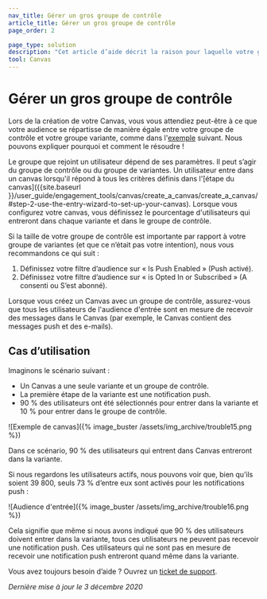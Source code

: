 ```yaml
---
nav_title: Gérer un gros groupe de contrôle
article_title: Gérer un gros groupe de contrôle
page_order: 2

page_type: solution
description: "Cet article d’aide décrit la raison pour laquelle votre groupe de contrôle peut être plus gros que prévu et vous guide à travers les étapes pour résoudre cela."
tool: Canvas
---
```


# Gérer un gros groupe de contrôle 

Lors de la création de votre Canvas, vous vous attendiez peut-être à ce que votre audience se répartisse de manière égale entre votre groupe de contrôle et votre groupe variante, comme dans l'[exemple](#example) suivant. Nous pouvons expliquer pourquoi et comment le résoudre !

Le groupe que rejoint un utilisateur dépend de ses paramètres. Il peut s’agir du groupe de contrôle ou du groupe de variantes. Un utilisateur entre dans un canvas lorsqu'il répond à tous les critères définis dans l'[étape du canvas]({{site.baseurl }}/user_guide/engagement_tools/canvas/create_a_canvas/create_a_canvas/#step-2-use-the-entry-wizard-to-set-up-your-canvas). Lorsque vous configurez votre canvas, vous définissez le pourcentage d'utilisateurs qui entreront dans chaque variante et dans le groupe de contrôle.

Si la taille de votre groupe de contrôle est importante par rapport à votre groupe de variantes (et que ce n’était pas votre intention), nous vous recommandons ce qui suit :
1. Définissez votre filtre d’audience sur « Is Push Enabled » (Push activé).
2. Définissez votre filtre d’audience sur « is Opted In or Subscribed » (A consenti ou S’est abonné).

Lorsque vous créez un Canvas avec un groupe de contrôle, assurez-vous que tous les utilisateurs de l'audience d'entrée sont en mesure de recevoir des messages dans le Canvas (par exemple, le Canvas contient des messages push et des e-mails).

## Cas d’utilisation

Imaginons le scénario suivant :
- Un Canvas a une seule variante et un groupe de contrôle.
- La première étape de la variante est une notification push.
- 90 % des utilisateurs ont été sélectionnés pour entrer dans la variante et 10 % pour entrer dans le groupe de contrôle.

![Exemple de canvas]({% image_buster /assets/img_archive/trouble15.png %})

Dans ce scénario, 90 % des utilisateurs qui entrent dans Canvas entreront dans la variante. 

Si nous regardons les utilisateurs actifs, nous pouvons voir que, bien qu’ils soient 39 800, seuls 73 % d’entre eux sont activés pour les notifications push :

![Audience d'entrée]({% image_buster /assets/img_archive/trouble16.png %})

Cela signifie que même si nous avons indiqué que 90 % des utilisateurs doivent entrer dans la variante, tous ces utilisateurs ne peuvent pas recevoir une notification push. Ces utilisateurs qui ne sont pas en mesure de recevoir une notification push entreront quand même dans la variante.

Vous avez toujours besoin d’aide ? Ouvrez un [ticket de support]({{site.baseurl}}/braze_support/).

_Dernière mise à jour le 3 décembre 2020_

